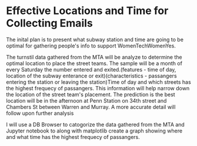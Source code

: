 # Effective Locations and Time for Collecting Emails

The inital plan is to present what subway station and time are going to be optimal for gathering people's info to support WomenTechWomenYes.

The turnstil data gathered from the MTA will be analyze to determine the optimal location to place the street teams. The sample will be a month of every Saturday the number entered and exited.(features - time of day, location of the subway enterance or exit)(characteristics - passangers entering the station or leaving the station)Time of day and which streets has the highest frequecy of passangers. This information will help narrow down the location of the street team's placement. The prediction is the best location will be in the afternoon at Penn Station on 34th street and Chambers St between Warren and Murray. A more accurate detail will follow upon further analysis

I will use a DB Browser to catogorize the data gathered from the MTA and Jupyter notebook to along with matplotlib create a graph showing where and what time has the highest frequecy of passangers.

